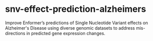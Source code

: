 # snv-effect-prediction-alzheimers
Improve Enformer’s predictions of Single Nucleotide Variant effects on Alzheimer's Disease using diverse genomic datasets to address mis-directions in predicted gene expression changes.
